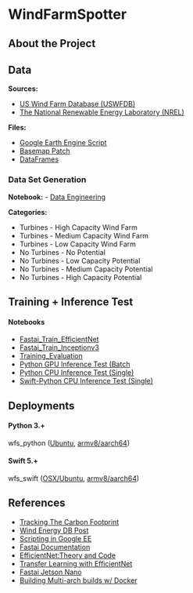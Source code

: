 # WindFarmSpotter


## About the Project



## Data

**Sources:** 
- [US Wind Farm Database (USWFDB)]() 
- [The National Renewable Energy Laboratory (NREL)]() 

**Files:**
- [Google Earth Engine Script]() 
- [Basemap Patch]()
- [DataFrames]() 


### Data Set Generation 
**Notebook:** - [Data Engineering]() 

**Categories:** 
- Turbines - High Capacity Wind Farm 
- Turbines - Medium Capacity Wind Farm
- Turbines - Low Capacity Wind Farm 
- No Turbines - No Potential 
- No Turbines - Low Capacity Potential 
- No Turbines - Medium Capacity Potential 
- No Turbines - High Capacity Potential 

## Training + Inference Test 

#### Notebooks 
- [Fastai_Train_EfficientNet]()
- [Fastai_Train_Inceptionv3]()
- [Training_Evaluation]() 
- [Python GPU Inference Test (Batch]()
- [Python CPU Inference Test (Single)]() 
- [Swift-Python CPU Inference Test (Single)]()

## Deployments 

#### Python 3.+
wfs_python ([Ubuntu](), [armv8/aarch64]())

#### Swift 5.+
wfs_swift ([OSX/Ubuntu](), [armv8/aarch64]())


## References 
- [Tracking The Carbon Footprint]() 
- [Wind Energy DB Post]() 
- [Scripting in Google EE]()
- [Fastai Documentation]() 
- [EfficientNet:Theory and Code]() 
- [Transfer Learning with EfficientNet]() 
- [Fastai Jetson Nano]()
- [Building Multi-arch builds w/ Docker]()

